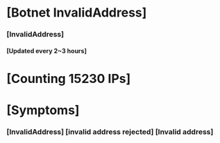 # [Botnet InvalidAddress]
### [InvalidAddress]
#### [Updated every 2~3 hours]

# [Counting 15230 IPs]

# [Symptoms] 

###   [InvalidAddress] [invalid address rejected] [Invalid address]
